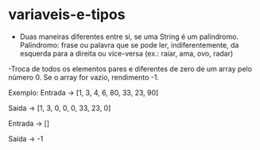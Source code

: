 # variaveis-e-tipos
- Duas maneiras diferentes entre si, se uma String é um palíndromo.
Palíndromo: frase ou palavra que se pode ler, indiferentemente, da esquerda para a direita ou vice-versa (ex.: raiar, ama, ovo, radar) 

-Troca de todos os elementos pares e diferentes de zero de um array pelo número 0. Se o array for vazio, rendimento -1.

Exemplo: Entrada -> [1, 3, 4, 6, 80, 33, 23, 90]

Saída -> [1, 3, 0, 0, 0, 33, 23, 0]

Entrada -> []

Saída -> -1
